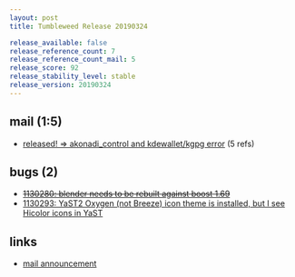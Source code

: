 ```yaml
---
layout: post
title: Tumbleweed Release 20190324

release_available: false
release_reference_count: 7
release_reference_count_mail: 5
release_score: 92
release_stability_level: stable
release_version: 20190324
---
```


## mail (1:5)

- [released! => akonadi_control and kdewallet/kgpg error](https://lists.opensuse.org/opensuse-factory/2019-03/msg00367.html) (5 refs)

## bugs (2)

<!--more-->

- ~~[1130280: blender needs to be rebuilt against boost 1.69](https://bugzilla.opensuse.org/show_bug.cgi?id=1130280)~~
- [1130293: YaST2 Oxygen (not Breeze) icon theme is installed, but I see Hicolor icons in YaST](https://bugzilla.opensuse.org/show_bug.cgi?id=1130293)



## links

- [mail announcement](https://lists.opensuse.org/opensuse-factory/2019-03/msg00363.html)
